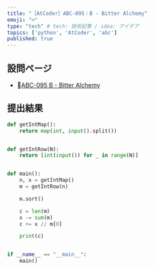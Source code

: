 ```yaml
---
title: "［AtCoder］ABC-095｜B - Bitter Alchemy"
emoji: "⌨️"
type: "tech" # tech: 技術記事 / idea: アイデア
topics: ['python', 'AtCoder', 'abc']
published: true
---
```


## 設問ページ

- 🔗[ABC-095 B - Bitter Alchemy](https://atcoder.jp/contests/abc095/tasks/abc095_b)

## 提出結果

```python
def getIntMap():
    return map(int, input().split())


def getIntRow(N):
    return [int(input()) for _ in range(N)]


def main():
    n, x = getIntMap()
    m = getIntRow(n)

    m.sort()

    c = len(m)
    x -= sum(m)
    c += x // m[0]

    print(c)


if __name__ == "__main__":
    main()
```
